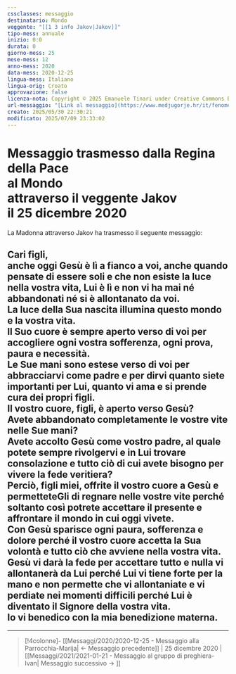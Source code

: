 ```yaml
---
cssclasses: messaggio
destinatario: Mondo
veggente: "[[1 3 info Jakov|Jakov]]"
tipo-mess: annuale
inizio: 0:0
durata: 0
giorno-mess: 25
mese-mess: 12
anno-mess: 2020
data-mess: 2020-12-25
lingua-mess: Italiano
lingua-orig: Croato
approvazione: false
licenza-nota: Copyright © 2025 Emanuele Tinari under Creative Commons BY-NC-SA 4.0 https://creativecommons.org/licenses/by-nc-sa/4.0/
url-messaggio: "[Link al messaggio](https://www.medjugorje.hr/it/fenomeno-di-medjugorje/apparizioni-annuali/)"
creato: 2025/05/30 22:30:21
modificato: 2025/07/09 23:33:02
---
```


# Messaggio trasmesso dalla Regina della Pace<br>al Mondo<br>attraverso il veggente Jakov<br>il 25 dicembre 2020

La Madonna attraverso Jakov ha trasmesso il seguente messaggio:
## Cari figli,<br>anche oggi Gesù è lì a fianco a voi, anche quando pensate di essere soli e che non esiste la luce nella vostra vita, Lui è lì e non vi ha mai né abbandonati né si è allontanato da voi.<br>La luce della Sua nascita illumina questo mondo e la vostra vita.<br>ll Suo cuore è sempre aperto verso di voi per accogliere ogni vostra sofferenza, ogni prova, paura e necessità.<br>Le Sue mani sono estese verso di voi per abbracciarvi come padre e per dirvi quanto siete importanti per Lui, quanto vi ama e si prende cura dei propri figli.<br>Il vostro cuore, figli, è aperto verso Gesù?<br>Avete abbandonato completamente le vostre vite nelle Sue mani?<br>Avete accolto Gesù come vostro padre, al quale potete sempre rivolgervi e in Lui trovare consolazione e tutto ciò di cui avete bisogno per vivere la fede veritiera?<br>Perciò, figli miei, offrite il vostro cuore a Gesù e permetteteGli di regnare nelle vostre vite perché soltanto così potrete accettare il presente e affrontare il mondo in cui oggi vivete.<br>Con Gesù sparisce ogni paura, sofferenza e dolore perché il vostro cuore accetta la Sua volontà e tutto ciò che avviene nella vostra vita.<br>Gesù vi darà la fede per accettare tutto e nulla vi allontanerà da Lui perché Lui vi tiene forte per la mano e non permette che vi allontaniate e vi perdiate nei momenti difficili perché Lui è diventato il Signore della vostra vita.<br>Io vi benedico con la mia benedizione materna.

***

> [!4colonne]- [[Messaggi/2020/2020-12-25 - Messaggio alla Parrocchia-Marija| ← Messaggio precedente]] | 25 dicembre 2020 | [[Messaggi/2021/2021-01-21 - Messaggio al gruppo di preghiera-Ivan| Messaggio successivo → ]]
